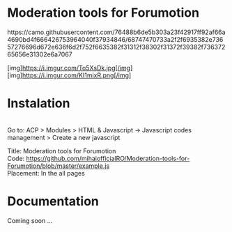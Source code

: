 <h1>Moderation tools for Forumotion</h1>
https://camo.githubusercontent.com/76488b6de5b303a23f42917ff92af66a4690bd4f666426753964040f37934846/68747470733a2f2f6935382e73657276696d672e636f6d2f752f6635382f31312f38302f31372f39382f73637265656e31302e6a7067


[img]https://i.imgur.com/To5XsDk.jpg[/img]
[img]https://i.imgur.com/KI1mixR.png[/img]

<h1>Instalation</h1><br>
Go to:
ACP > Modules > HTML & Javascript -> Javascript codes management > Create a new javascript

Title: Moderation tools for Forumotion<br>
Code: https://github.com/mihaiofficialRO/Moderation-tools-for-Forumotion/blob/master/example.js<br>
Placement: In the all pages

<h1>Documentation</h1>
Coming soon ...
